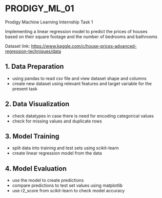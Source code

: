 # PRODIGY_ML_01
Prodigy Machine Learning Internship Task 1

Implementing a linear regression model to predict the prices of houses based on their square footage and the number of bedrooms and bathrooms

Dataset link: https://www.kaggle.com/c/house-prices-advanced-regression-techniques/data

## 1. Data Preparation

- using pandas to read csv file and view dataset shape and columns
- create new dataset using relevant features and target variable for the present task

## 2. Data Visualization

- check datatypes in case there is need for encoding categorical values
- check for missing values and duplicate rows

## 3. Model Training

- split data into training and test sets using scikit-learn
- create linear regression model from the data

## 4. Model Evaluation

- use the model to create predictions
- compare predictions to test set values using matplotlib
- use r2_score from scikit-learn to check model accuracy
